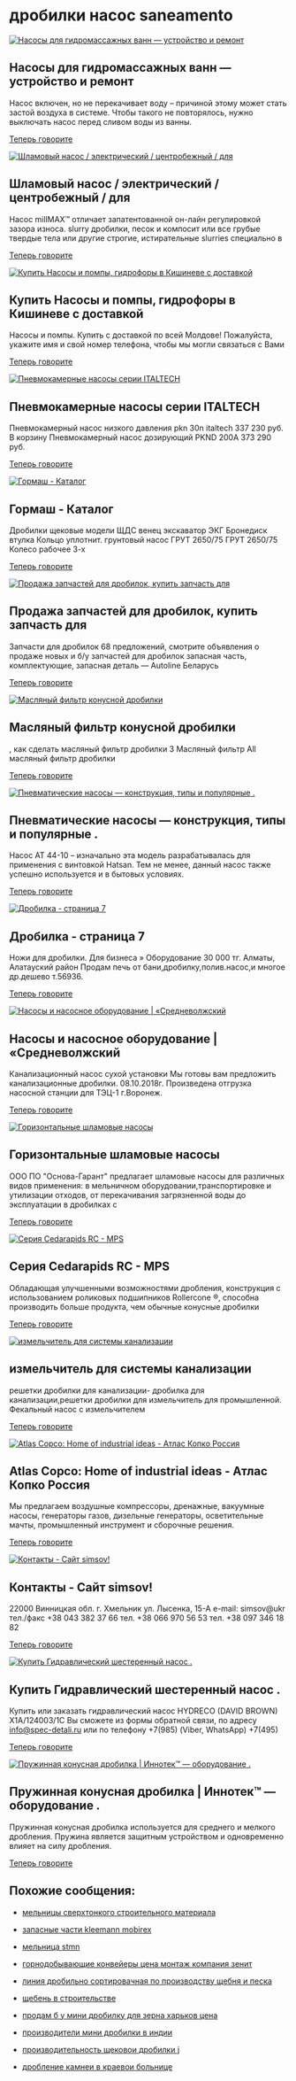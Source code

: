 # дробилки насос saneamento
<a href="https://mnn.zoosnet.net/LR/Chatpre.aspx?id=MNN94995150&p=https://consultis.com.pl/" target="_blank">![Насосы для гидромассажных ванн — устройство и ремонт](https://github.com/millmachine/images/raw/main/679.jpg)</a>
## Насосы для гидромассажных ванн — устройство и ремонт
Насос включен, но не перекачивает воду – причиной этому может стать застой воздуха в системе. Чтобы такого не повторялось, нужно выключать насос перед сливом воды из ванны.
<a href="https://mnn.zoosnet.net/LR/Chatpre.aspx?id=MNN94995150&p=https://consultis.com.pl/" target="_blank">Теперь говорите</a>
<a href="https://mnn.zoosnet.net/LR/Chatpre.aspx?id=MNN94995150&p=https://consultis.com.pl/" target="_blank">![Шламовый насос / электрический / центробежный / для ](https://github.com/millmachine/images/raw/main/416.jpg)</a>
## Шламовый насос / электрический / центробежный / для 
Насос millMAX™ отличает запатентованной он-лайн регулировкой зазора износа.  slurry дробилки, песок и компосит или все грубые твердые тела или другие строгие, истирательные slurries специально в 
<a href="https://mnn.zoosnet.net/LR/Chatpre.aspx?id=MNN94995150&p=https://consultis.com.pl/" target="_blank">Теперь говорите</a>
<a href="https://mnn.zoosnet.net/LR/Chatpre.aspx?id=MNN94995150&p=https://consultis.com.pl/" target="_blank">![Купить Насосы и помпы, гидрофоры в Кишиневе с доставкой](https://github.com/millmachine/images/raw/main/420.jpg)</a>
## Купить Насосы и помпы, гидрофоры в Кишиневе с доставкой
Насосы и помпы. Купить с доставкой по всей Молдове! Пожалуйста, укажите имя и свой номер телефона, чтобы мы могли связаться с Вами
<a href="https://mnn.zoosnet.net/LR/Chatpre.aspx?id=MNN94995150&p=https://consultis.com.pl/" target="_blank">Теперь говорите</a>
<a href="https://mnn.zoosnet.net/LR/Chatpre.aspx?id=MNN94995150&p=https://consultis.com.pl/" target="_blank">![Пневмокамерные насосы серии ITALTECH](https://github.com/millmachine/images/raw/main/506.jpg)</a>
## Пневмокамерные насосы серии ITALTECH
Пневмокамерный насос низкого давления pkn 30n italtech 337 230 руб. В корзину Пневмокамерный насос дозирующий PKND 200A 373 290 руб.
<a href="https://mnn.zoosnet.net/LR/Chatpre.aspx?id=MNN94995150&p=https://consultis.com.pl/" target="_blank">Теперь говорите</a>
<a href="https://mnn.zoosnet.net/LR/Chatpre.aspx?id=MNN94995150&p=https://consultis.com.pl/" target="_blank">![Гормаш - Каталог](https://github.com/millmachine/images/raw/main/35.jpg)</a>
## Гормаш - Каталог
Дробилки щековые модели ЩДС  венец экскаватор ЭКГ Бронедиск втулка Кольцо уплотнит. грунтовый насос ГРУТ 2650/75 ГРУТ 2650/75 Колесо рабочее 3-х 
<a href="https://mnn.zoosnet.net/LR/Chatpre.aspx?id=MNN94995150&p=https://consultis.com.pl/" target="_blank">Теперь говорите</a>
<a href="https://mnn.zoosnet.net/LR/Chatpre.aspx?id=MNN94995150&p=https://consultis.com.pl/" target="_blank">![Продажа запчастей для дробилок, купить запчасть для ](https://github.com/millmachine/images/raw/main/728.jpg)</a>
## Продажа запчастей для дробилок, купить запчасть для 
Запчасти для дробилок 68 предложений, смотрите объявления о продаже новых и б/у запчастей для дробилок запасная часть, комплектующие, запасная деталь — Autoline Беларусь
<a href="https://mnn.zoosnet.net/LR/Chatpre.aspx?id=MNN94995150&p=https://consultis.com.pl/" target="_blank">Теперь говорите</a>
<a href="https://mnn.zoosnet.net/LR/Chatpre.aspx?id=MNN94995150&p=https://consultis.com.pl/" target="_blank">![Масляный фильтр конусной дробилки](https://github.com/millmachine/images/raw/main/388.jpg)</a>
## Масляный фильтр конусной дробилки
, как сделать масляный фильтр дробилки 3 Масляный фильтр All  масляный фильтр дробилки 
<a href="https://mnn.zoosnet.net/LR/Chatpre.aspx?id=MNN94995150&p=https://consultis.com.pl/" target="_blank">Теперь говорите</a>
<a href="https://mnn.zoosnet.net/LR/Chatpre.aspx?id=MNN94995150&p=https://consultis.com.pl/" target="_blank">![Пневматические насосы — конструкция, типы и популярные .](https://github.com/millmachine/images/raw/main/105.jpg)</a>
## Пневматические насосы — конструкция, типы и популярные .
Насос AT 44-10 – изначально эта модель разрабатывалась для применения с винтовкой Hatsan. Тем не менее, данный насос также успешно используется и в бытовых условиях.
<a href="https://mnn.zoosnet.net/LR/Chatpre.aspx?id=MNN94995150&p=https://consultis.com.pl/" target="_blank">Теперь говорите</a>
<a href="https://mnn.zoosnet.net/LR/Chatpre.aspx?id=MNN94995150&p=https://consultis.com.pl/" target="_blank">![Дробилка - страница 7](https://github.com/millmachine/images/raw/main/159.jpg)</a>
## Дробилка - страница 7
Ножи для дробилки. Для бизнеса » Оборудование 30 000 тг. Алматы, Алатауский район  Продам печь от бани,дробилку,полив.насос,и многое др.дешево т.56936.
<a href="https://mnn.zoosnet.net/LR/Chatpre.aspx?id=MNN94995150&p=https://consultis.com.pl/" target="_blank">Теперь говорите</a>
<a href="https://mnn.zoosnet.net/LR/Chatpre.aspx?id=MNN94995150&p=https://consultis.com.pl/" target="_blank">![Насосы и насосное оборудование | «Средневолжский ](https://github.com/millmachine/images/raw/main/549.jpg)</a>
## Насосы и насосное оборудование | «Средневолжский 
Канализационный насос сухой установки  Мы готовы вам предложить канализационные дробилки. 08.10.2018г. Произведена отгрузка насосной станции для ТЭЦ-1 г.Воронеж.
<a href="https://mnn.zoosnet.net/LR/Chatpre.aspx?id=MNN94995150&p=https://consultis.com.pl/" target="_blank">Теперь говорите</a>
<a href="https://mnn.zoosnet.net/LR/Chatpre.aspx?id=MNN94995150&p=https://consultis.com.pl/" target="_blank">![Горизонтальные шламовые насосы](https://github.com/millmachine/images/raw/main/299.jpg)</a>
## Горизонтальные шламовые насосы
ООО ПО "Основа-Гарант" предлагает шламовые насосы для различных видов применения: в мельничном оборудовании,транспортировке и утилизации отходов, от перекачивания загрязненной воды до эксплуатации в дробилках с 
<a href="https://mnn.zoosnet.net/LR/Chatpre.aspx?id=MNN94995150&p=https://consultis.com.pl/" target="_blank">Теперь говорите</a>
<a href="https://mnn.zoosnet.net/LR/Chatpre.aspx?id=MNN94995150&p=https://consultis.com.pl/" target="_blank">![Серия Cedarapids RC - MPS](https://github.com/millmachine/images/raw/main/605.jpg)</a>
## Серия Cedarapids RC - MPS
Обладающая улучшенными возможностями дробления, конструкция с использованием роликовых подшипников Rollercone ®, способна производить больше продукта, чем обычные конусные дробилки 
<a href="https://mnn.zoosnet.net/LR/Chatpre.aspx?id=MNN94995150&p=https://consultis.com.pl/" target="_blank">Теперь говорите</a>
<a href="https://mnn.zoosnet.net/LR/Chatpre.aspx?id=MNN94995150&p=https://consultis.com.pl/" target="_blank">![измельчитель для системы канализации](https://github.com/millmachine/images/raw/main/442.jpg)</a>
## измельчитель для системы канализации
решетки дробилки для канализации- дробилка для канализации,решетки дробилки для измельчитель для промышленной. Фекальный насос с измельчителем
<a href="https://mnn.zoosnet.net/LR/Chatpre.aspx?id=MNN94995150&p=https://consultis.com.pl/" target="_blank">Теперь говорите</a>
<a href="https://mnn.zoosnet.net/LR/Chatpre.aspx?id=MNN94995150&p=https://consultis.com.pl/" target="_blank">![Atlas Copco: Home of industrial ideas - Атлас Копко Россия](https://github.com/millmachine/images/raw/main/583.jpg)</a>
## Atlas Copco: Home of industrial ideas - Атлас Копко Россия
Мы предлагаем воздушные компрессоры, дренажные, вакуумные насосы, генераторы газов, дизельные генераторы, осветительные мачты, промышленный инструмент и сборочные решения.
<a href="https://mnn.zoosnet.net/LR/Chatpre.aspx?id=MNN94995150&p=https://consultis.com.pl/" target="_blank">Теперь говорите</a>
<a href="https://mnn.zoosnet.net/LR/Chatpre.aspx?id=MNN94995150&p=https://consultis.com.pl/" target="_blank">![Контакты - Сайт simsov!](https://github.com/millmachine/images/raw/main/389.jpg)</a>
## Контакты - Сайт simsov!
22000 Винницкая обл. г. Хмельник ул. Лысенка, 15-А e-mail: simsov@ukr тел./факс +38 043 382 37 66 тел. +38 066 970 56 53 тел. +38 097 346 18 82
<a href="https://mnn.zoosnet.net/LR/Chatpre.aspx?id=MNN94995150&p=https://consultis.com.pl/" target="_blank">Теперь говорите</a>
<a href="https://mnn.zoosnet.net/LR/Chatpre.aspx?id=MNN94995150&p=https://consultis.com.pl/" target="_blank">![Купить Гидравлический шестеренный насос .](https://github.com/millmachine/images/raw/main/2.jpg)</a>
## Купить Гидравлический шестеренный насос .
Купить или заказать гидравлический насос HYDRECO (DAVID BROWN) X1A/124003/1C Вы сможете из формы обратной связи, по адресу info@spec-detali.ru или по телефону +7(985) (Viber, WhatsApp) +7(495)
<a href="https://mnn.zoosnet.net/LR/Chatpre.aspx?id=MNN94995150&p=https://consultis.com.pl/" target="_blank">Теперь говорите</a>
<a href="https://mnn.zoosnet.net/LR/Chatpre.aspx?id=MNN94995150&p=https://consultis.com.pl/" target="_blank">![Пружинная конусная дробилка | Иннотек™ — оборудование .](https://github.com/millmachine/images/raw/main/142.jpg)</a>
## Пружинная конусная дробилка | Иннотек™ — оборудование .
Пружинная конусная дробилка используется для среднего и мелкого дробления. Пружина является защитным устройством и одновременно влияет на силу дробления.
<a href="https://mnn.zoosnet.net/LR/Chatpre.aspx?id=MNN94995150&p=https://consultis.com.pl/" target="_blank">Теперь говорите</a>
## Похожие сообщения:
* [мельницы сверхтонкого строительного материала](%D0%BC%D0%B5%D0%BB%D1%8C%D0%BD%D0%B8%D1%86%D1%8B%20%D1%81%D0%B2%D0%B5%D1%80%D1%85%D1%82%D0%BE%D0%BD%D0%BA%D0%BE%D0%B3%D0%BE%20%D1%81%D1%82%D1%80%D0%BE%D0%B8%D1%82%D0%B5%D0%BB%D1%8C%D0%BD%D0%BE%D0%B3%D0%BE%20%D0%BC%D0%B0%D1%82%D0%B5%D1%80%D0%B8%D0%B0%D0%BB%D0%B0.md)
* [запасные части kleemann mobirex](%D0%B7%D0%B0%D0%BF%D0%B0%D1%81%D0%BD%D1%8B%D0%B5%20%D1%87%D0%B0%D1%81%D1%82%D0%B8%20kleemann%20mobirex.md)
* [мельница stmn](%D0%BC%D0%B5%D0%BB%D1%8C%D0%BD%D0%B8%D1%86%D0%B0%20stmn.md)
* [горнодобывающие конвейеры цена монтаж компания зенит](%D0%B3%D0%BE%D1%80%D0%BD%D0%BE%D0%B4%D0%BE%D0%B1%D1%8B%D0%B2%D0%B0%D1%8E%D1%89%D0%B8%D0%B5%20%D0%BA%D0%BE%D0%BD%D0%B2%D0%B5%D0%B9%D0%B5%D1%80%D1%8B%20%D1%86%D0%B5%D0%BD%D0%B0%20%D0%BC%D0%BE%D0%BD%D1%82%D0%B0%D0%B6%20%D0%BA%D0%BE%D0%BC%D0%BF%D0%B0%D0%BD%D0%B8%D1%8F%20%D0%B7%D0%B5%D0%BD%D0%B8%D1%82.md)
* [линия дробильно сортировачная по производству щебня и песка](%D0%BB%D0%B8%D0%BD%D0%B8%D1%8F%20%D0%B4%D1%80%D0%BE%D0%B1%D0%B8%D0%BB%D1%8C%D0%BD%D0%BE%20%D1%81%D0%BE%D1%80%D1%82%D0%B8%D1%80%D0%BE%D0%B2%D0%B0%D1%87%D0%BD%D0%B0%D1%8F%20%D0%BF%D0%BE%20%D0%BF%D1%80%D0%BE%D0%B8%D0%B7%D0%B2%D0%BE%D0%B4%D1%81%D1%82%D0%B2%D1%83%20%D1%89%D0%B5%D0%B1%D0%BD%D1%8F%20%D0%B8%20%D0%BF%D0%B5%D1%81%D0%BA%D0%B0.md)
* [щебень в строительстве](%D1%89%D0%B5%D0%B1%D0%B5%D0%BD%D1%8C%20%D0%B2%20%D1%81%D1%82%D1%80%D0%BE%D0%B8%D1%82%D0%B5%D0%BB%D1%8C%D1%81%D1%82%D0%B2%D0%B5.md)
* [продам б у мини дробилку для зерна харьков цена](%D0%BF%D1%80%D0%BE%D0%B4%D0%B0%D0%BC%20%D0%B1%20%D1%83%20%D0%BC%D0%B8%D0%BD%D0%B8%20%D0%B4%D1%80%D0%BE%D0%B1%D0%B8%D0%BB%D0%BA%D1%83%20%D0%B4%D0%BB%D1%8F%20%D0%B7%D0%B5%D1%80%D0%BD%D0%B0%20%D1%85%D0%B0%D1%80%D1%8C%D0%BA%D0%BE%D0%B2%20%D1%86%D0%B5%D0%BD%D0%B0.md)
* [производители мини дробилки в индии](%D0%BF%D1%80%D0%BE%D0%B8%D0%B7%D0%B2%D0%BE%D0%B4%D0%B8%D1%82%D0%B5%D0%BB%D0%B8%20%D0%BC%D0%B8%D0%BD%D0%B8%20%D0%B4%D1%80%D0%BE%D0%B1%D0%B8%D0%BB%D0%BA%D0%B8%20%D0%B2%20%D0%B8%D0%BD%D0%B4%D0%B8%D0%B8.md)
* [производительность щековои дробилки j](%D0%BF%D1%80%D0%BE%D0%B8%D0%B7%D0%B2%D0%BE%D0%B4%D0%B8%D1%82%D0%B5%D0%BB%D1%8C%D0%BD%D0%BE%D1%81%D1%82%D1%8C%20%D1%89%D0%B5%D0%BA%D0%BE%D0%B2%D0%BE%D0%B8%20%D0%B4%D1%80%D0%BE%D0%B1%D0%B8%D0%BB%D0%BA%D0%B8%20j.md)
* [дробление камнеи в краевои больнице](%D0%B4%D1%80%D0%BE%D0%B1%D0%BB%D0%B5%D0%BD%D0%B8%D0%B5%20%D0%BA%D0%B0%D0%BC%D0%BD%D0%B5%D0%B8%20%D0%B2%20%D0%BA%D1%80%D0%B0%D0%B5%D0%B2%D0%BE%D0%B8%20%D0%B1%D0%BE%D0%BB%D1%8C%D0%BD%D0%B8%D1%86%D0%B5.md)

